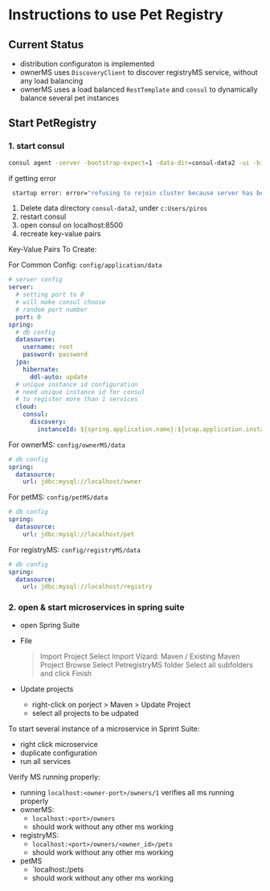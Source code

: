 # Instructions to use Pet Registry

## Current Status
- distribution configuraton is implemented
- ownerMS uses `DiscoveryClient` to discover registryMS service, without any load balancing
- ownerMS uses a load balanced `RestTemplate` and `consul` to dynamically balance several pet instances


## Start PetRegistry

### 1. start consul
```bash
consul agent -server -bootstrap-expect=1 -data-dir=consul-data2 -ui -bind=192.168.254.79
```

if getting error
```bash
 startup error: error="refusing to rejoin cluster because server has been offline for more than the configured server_rejoin_age_max (168h0m0s) - consider wiping your data dir"
```
1. Delete data directory `consul-data2`, under `c:Users/piros`
2. restart consul
3. open consul on localhost:8500
4. recreate key-value pairs

Key-Value Pairs To Create:

For Common Config:
`config/application/data`
```yml
# server config
server:
  # setting port to 0 
  # will make consul choose 
  # random port number
  port: 0
spring:
  # db config
  datasource:
    username: root
    password: password
  jpa:
    hibernate:
      ddl-auto: update
  # unique instance id configuration
  # need unique instance id for consul 
  # to register more than 1 services
  cloud:
    consul:
      discovery:
        instanceId: ${spring.application.name}:${vcap.application.instance_id:${spring.application.instance_id:${random.value}}}
```

For ownerMS: `config/ownerMS/data`
```yml
# db config
spring:
  datasource:
    url: jdbc:mysql://localhost/owner
```

For petMS: `config/petMS/data`
```yml
# db config
spring:
  datasource:
    url: jdbc:mysql://localhost/pet
```

For registryMS: `config/registryMS/data`
```yml
# db config
spring:
  datasource:
    url: jdbc:mysql://localhost/registry
```


### 2. open & start microservices in spring suite
- open Spring Suite
- File 
    > Import Project 
    > Select Import Vizard: Maven / Existing Maven Project
    > Browse Select PetregistryMS folder
    > Select all subfolders and click Finish

- Update projects
    - right-click on porject > Maven > Update Project
    - select all projects to be udpated

To start several instance of a microservice in Sprint Suite:
- right click microservice
- duplicate configuration
- run all services

Verify MS running properly:
- running `localhost:<owner-port>/owners/1` verifies all ms running properly
- ownerMS:
  - `localhost:<port>/owners`
  - should work without any other ms working
- registryMS:
  - `localhost:<port>/owners/<owner_id>/pets` 
  - should work without any other ms working
- petMS
  - `localhost:<port>/pets
  - should work without any other ms working